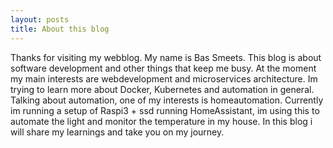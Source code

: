 ```yaml
---
layout: posts
title: About this blog
---
```


Thanks for visiting my webblog. My name is Bas Smeets. This blog is about software development and other things that keep me busy.
At the moment my main interests are webdevelopment and microservices architecture. Im trying to learn more about Docker, Kubernetes and automation in general.
Talking about automation, one of my interests is homeautomation. Currently im running a setup of Raspi3 + ssd running HomeAssistant, im using this to automate the light and monitor the temperature in my house.
In this blog i will share my learnings and take you on my journey.
